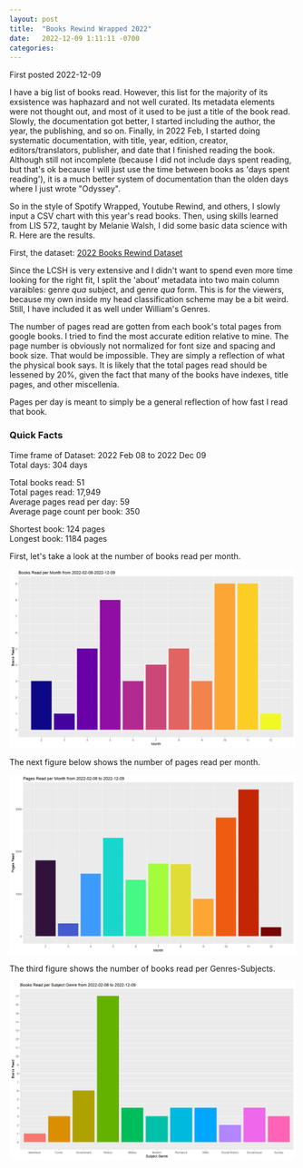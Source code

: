 ```yaml
---
layout: post
title:  "Books Rewind Wrapped 2022"
date:   2022-12-09 1:11:11 -0700
categories: 
---
```

First posted 2022-12-09

I have a big list of books read. However, this list for the majority of its exsistence was haphazard and not well curated. Its metadata elements were not thought out, and most of it used to be just a title of the book read. Slowly, the documentation got better, I started including the author, the year, the publishing, and so on. Finally, in 2022 Feb, I started doing systematic documentation, with title, year, edition, creator, editors/translators, publisher, and date that I finished reading the book. Although still not incomplete (because I did not include days spent reading, but that's ok because I will just use the time between books as 'days spent reading'), it is a much better system of documentation than the olden days where I just wrote "Odyssey". 

So in the style of Spotify Wrapped, Youtube Rewind, and others, I slowly input a CSV chart with this year's read books. Then, using skills learned from LIS 572, taught by Melanie Walsh, I did some basic data science with R. Here are the results. 

First, the dataset: [2022 Books Rewind Dataset](/assets/2022booksrewind.R)

Since the LCSH is very extensive and I didn't want to spend even more time looking for the right fit, I split the 'about' metadata into two main column varaibles: genre *qua* subject, and genre *qua* form. This is for the viewers, because my own inside my head classification scheme may be a bit weird. Still, I have included it as well under William's Genres. 

The number of pages read are gotten from each book's total pages from google books. I tried to find the most accurate edition relative to mine. The page number is obviously not normalized for font size and spacing and book size. That would be impossible. They are simply a reflection of what the physical book says. It is likely that the total pages read should be lessened by 20%, given the fact that many of the books have indexes, title pages, and other miscellenia. 

Pages per day is meant to simply be a general reflection of how fast I read that book. 

### Quick Facts  
Time frame of Dataset: 2022 Feb 08 to 2022 Dec 09   
Total days: 304 days  

Total books read: 51   
Total pages read: 17,949   
Average pages read per day: 59   
Average page count per book: 350  

Shortest book: 124 pages  
Longest book: 1184 pages  

First, let's take a look at the number of books read per month. 

![Books read per month](/assets/BRATbooksreadpermonth2022feb2022december.jpeg)

The next figure below shows the number of pages read per month.

![Pages read per month](/assets/BRATpagesreadpermonth2022feb2022december.jpeg)

The third figure shows the number of books read per Genres-Subjects. 

![Books per genre subject](/assets/BRATbooksreadpersubjectgenre2022feb2022dec.jpeg)



